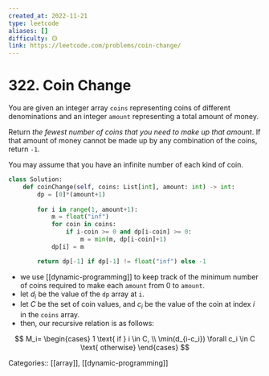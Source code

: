 ```yaml
---
created_at: 2022-11-21
type: leetcode
aliases: []
difficulty: 🟡
link: https://leetcode.com/problems/coin-change/
---
```


# 322. Coin Change

You are given an integer array `coins` representing coins of different denominations and an integer `amount` representing a total amount of money.

Return _the fewest number of coins that you need to make up that amount_. If that amount of money cannot be made up by any combination of the coins, return `-1`.

You may assume that you have an infinite number of each kind of coin.

```python
class Solution:
    def coinChange(self, coins: List[int], amount: int) -> int:
        dp = [0]*(amount+1)
        
        for i in range(1, amount+1):
            m = float("inf")
            for coin in coins:
                if i-coin >= 0 and dp[i-coin] >= 0:
                    m = min(m, dp[i-coin]+1)
            dp[i] = m

        return dp[-1] if dp[-1] != float("inf") else -1
```

- we use [[dynamic-programming]] to keep track of the minimum number of coins required to make each `amount` from 0 to `amount`.
- let $d_i$ be the value of the `dp` array at `i`.
- let $C$ be the set of coin values, and $c_i$ be the value of the coin at index $i$ in the `coins` array.
- then, our recursive relation is as follows:

$$
M_i=
\begin{cases}
1 \text{ if } i \in C, \\
\min(d_{i-c_i}) \forall c_i \in C \text{ otherwise}
\end{cases}
$$

Categories:: [[array]], [[dynamic-programming]]
